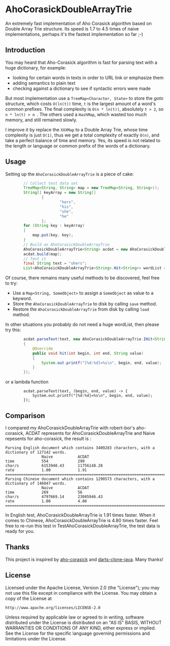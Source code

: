 AhoCorasickDoubleArrayTrie
============

An extremely fast implementation of Aho Corasick algorithm based on Double Array Trie structure. Its speed is 1.7 to 4.5 times of naive implementations, perhaps it's the fastest implementation so far ;-)

Introduction
------------
You may heard that Aho-Corasick algorithm is fast for parsing text with a huge dictionary, for example:
* looking for certain words in texts in order to URL link or emphasize them
* adding semantics to plain text
* checking against a dictionary to see if syntactic errors were made

But most implementation use a `TreeMap<Character, State>` to store the *goto* structure, which costs `O(ln(t))` time, `t` is the largest amount of a word's common prefixes. The final complexity is `O(n * ln(t))`, absolutely `t > 2`, so `n * ln(t) > n `. The others used a `HashMap`, which wasted too much memory, and still remained slowly.

I improve it by replace the `XXXMap` to a Double Array Trie, whose time complexity is just `O(1)`, thus we get a total complexity of exactly `O(n)`, and take a perfect balance of time and memory. Yes, its speed is not related to the length or language or common prefix of the words of a dictionary.

Usage
-----
Setting up the `AhoCorasickDoubleArrayTrie` is a piece of cake:
```java
        // Collect test data set
        TreeMap<String, String> map = new TreeMap<String, String>();
        String[] keyArray = new String[]
                {
                        "hers",
                        "his",
                        "she",
                        "he"
                };
        for (String key : keyArray)
        {
            map.put(key, key);
        }
        // Build an AhoCorasickDoubleArrayTrie
        AhoCorasickDoubleArrayTrie<String> acdat = new AhoCorasickDoubleArrayTrie<String>();
        acdat.build(map);
        // Test it
        final String text = "uhers";
        List<AhoCorasickDoubleArrayTrie<String>.Hit<String>> wordList = acdat.parseText(text);
```

Of course, there remains many useful methods to be discovered, feel free to try:
* Use a `Map<String, SomeObject>` to assign a `SomeObject` as value to a keyword.
* Store the `AhoCorasickDoubleArrayTrie` to disk by calling `save` method.
* Restore the `AhoCorasickDoubleArrayTrie` from disk by calling `load` method.

In other situations you probably do not need a huge wordList, then please try this:

```java
        acdat.parseText(text, new AhoCorasickDoubleArrayTrie.IHit<String>()
        {
            @Override
            public void hit(int begin, int end, String value)
            {
                System.out.printf("[%d:%d]=%s\n", begin, end, value);
            }
        });
```

or a lambda function
```
        acdat.parseText(text, (begin, end, value) -> {
            System.out.printf("[%d:%d]=%s\n", begin, end, value);
        });
```

Comparison
-----
I compared my AhoCorasickDoubleArrayTrie with robert-bor's aho-corasick, ACDAT represents for AhoCorasickDoubleArrayTrie and Naive repesents for aho-corasick, the result is :
```
Parsing English document which contains 3409283 characters, with a dictionary of 127142 words.
               	Naive          	ACDAT          
time           	554            	290            
char/s         	6153940.43     	11756148.28    
rate           	1.00           	1.91           
===========================================================================
Parsing Chinese document which contains 1290573 characters, with a dictionary of 146047 words.
               	Naive          	ACDAT          
time           	269            	56             
char/s         	4797669.14     	23045946.43    
rate           	1.00           	4.80           
===========================================================================
```

In English test, AhoCorasickDoubleArrayTrie is 1.91 times faster. When it comes to Chinese, AhoCorasickDoubleArrayTrie is 4.80 times faster.
Feel free to re-run this test in TestAhoCorasickDoubleArrayTrie, the test data is ready for you.

Thanks
-----
This project is inspired by [aho-corasick](https://github.com/robert-bor/aho-corasick) and [darts-clone-java](https://github.com/hiroshi-manabe/darts-clone-java).
Many thanks!

License
-------
   Licensed under the Apache License, Version 2.0 (the "License");
   you may not use this file except in compliance with the License.
   You may obtain a copy of the License at

	http://www.apache.org/licenses/LICENSE-2.0

   Unless required by applicable law or agreed to in writing, software
   distributed under the License is distributed on an "AS IS" BASIS,
   WITHOUT WARRANTIES OR CONDITIONS OF ANY KIND, either express or implied.
   See the License for the specific language governing permissions and
   limitations under the License.
